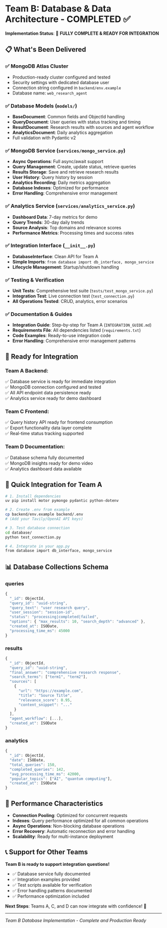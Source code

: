 # Team B: Database & Data Architecture - COMPLETED ✅

**Implementation Status**: 🎉 **FULLY COMPLETE & READY FOR INTEGRATION**

## 📋 **What's Been Delivered**

### ✅ **MongoDB Atlas Cluster**
- Production-ready cluster configured and tested
- Security settings with dedicated database user
- Connection string configured in `backend/env.example`
- Database name: `web_research_agent`

### ✅ **Database Models** (`models/`)
- **BaseDocument**: Common fields and ObjectId handling
- **QueryDocument**: User queries with status tracking and timing
- **ResultDocument**: Research results with sources and agent workflow
- **AnalyticsDocument**: Daily analytics aggregation
- Full validation with Pydantic v2

### ✅ **MongoDB Service** (`services/mongo_service.py`)
- **Async Operations**: Full async/await support
- **Query Management**: Create, update status, retrieve queries
- **Results Storage**: Save and retrieve research results  
- **User History**: Query history by session
- **Analytics Recording**: Daily metrics aggregation
- **Database Indexes**: Optimized for performance
- **Error Handling**: Comprehensive error management

### ✅ **Analytics Service** (`services/analytics_service.py`)
- **Dashboard Data**: 7-day metrics for demo
- **Query Trends**: 30-day daily trends
- **Source Analysis**: Top domains and relevance scores
- **Performance Metrics**: Processing times and success rates

### ✅ **Integration Interface** (`__init__.py`)
- **DatabaseInterface**: Clean API for Team A
- **Simple Imports**: `from database import db_interface, mongo_service`
- **Lifecycle Management**: Startup/shutdown handling

### ✅ **Testing & Verification**
- **Unit Tests**: Comprehensive test suite (`tests/test_mongo_service.py`)
- **Integration Test**: Live connection test (`test_connection.py`)
- **All Operations Tested**: CRUD, analytics, error scenarios

### ✅ **Documentation & Guides**
- **Integration Guide**: Step-by-step for Team A (`INTEGRATION_GUIDE.md`)
- **Requirements File**: All dependencies listed (`requirements.txt`)
- **Code Examples**: Ready-to-use integration code
- **Error Handling**: Comprehensive error management patterns

## 🚀 **Ready for Integration**

### **Team A Backend**: 
✅ Database service is ready for immediate integration  
✅ MongoDB connection configured and tested  
✅ All API endpoint data persistence ready  
✅ Analytics service ready for demo dashboard  

### **Team C Frontend**:
✅ Query history API ready for frontend consumption  
✅ Export functionality data layer complete  
✅ Real-time status tracking supported  

### **Team D Documentation**:
✅ Database schema fully documented  
✅ MongoDB insights ready for demo video  
✅ Analytics dashboard data available  

## 🔧 **Quick Integration for Team A**

```bash
# 1. Install dependencies
uv pip install motor pymongo pydantic python-dotenv

# 2. Create .env from example
cp backend/env.example backend/.env
# (Add your Tavily/OpenAI API keys)

# 3. Test database connection
cd database/
python test_connection.py

# 4. Integrate in your app.py
from database import db_interface, mongo_service
```

## 📊 **Database Collections Schema**

### **queries**
```javascript
{
  "_id": ObjectId,
  "query_id": "uuid-string",
  "query_text": "user research query",
  "user_session": "session-id",
  "status": "processing|completed|failed",
  "options": { "max_results": 10, "search_depth": "advanced" },
  "created_at": ISODate,
  "processing_time_ms": 45000
}
```

### **results**
```javascript
{
  "_id": ObjectId,
  "query_id": "uuid-string", 
  "final_answer": "comprehensive research response",
  "search_terms": ["term1", "term2"],
  "sources": [
    {
      "url": "https://example.com",
      "title": "Source Title",
      "relevance_score": 0.95,
      "content_snippet": "..."
    }
  ],
  "agent_workflow": [...],
  "created_at": ISODate
}
```

### **analytics**
```javascript
{
  "_id": ObjectId,
  "date": ISODate,
  "total_queries": 150,
  "completed_queries": 142,
  "avg_processing_time_ms": 42000,
  "popular_topics": ["AI", "quantum computing"],
  "created_at": ISODate
}
```

## 🎯 **Performance Characteristics**

- **Connection Pooling**: Optimized for concurrent requests
- **Indexes**: Query performance optimized for all common operations
- **Async Operations**: Non-blocking database operations
- **Error Recovery**: Automatic reconnection and error handling
- **Scalability**: Ready for multi-instance deployment

## 📞 **Support for Other Teams**

**Team B is ready to support integration questions!**

- ✅ Database service fully documented
- ✅ Integration examples provided  
- ✅ Test scripts available for verification
- ✅ Error handling patterns documented
- ✅ Performance optimization included

**Next Steps**: Teams A, C, and D can now integrate with confidence! 🚀

---

*Team B Database Implementation - Complete and Production Ready*